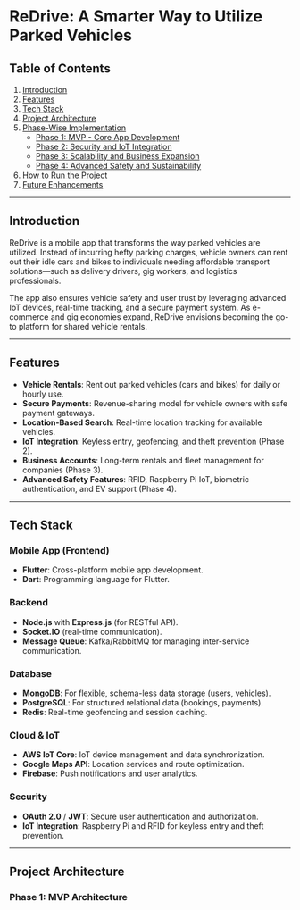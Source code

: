 # **ReDrive: A Smarter Way to Utilize Parked Vehicles**

## **Table of Contents**

1. [Introduction](#introduction)  
2. [Features](#features)  
3. [Tech Stack](#tech-stack)  
4. [Project Architecture](#project-architecture)  
5. [Phase-Wise Implementation](#phase-wise-implementation)  
   - [Phase 1: MVP - Core App Development](#phase-1-mvp---core-app-development)  
   - [Phase 2: Security and IoT Integration](#phase-2-security-and-iot-integration)  
   - [Phase 3: Scalability and Business Expansion](#phase-3-scalability-and-business-expansion)  
   - [Phase 4: Advanced Safety and Sustainability](#phase-4-advanced-safety-and-sustainability)  
6. [How to Run the Project](#how-to-run-the-project)  
7. [Future Enhancements](#future-enhancements)  

---

## **Introduction**

ReDrive is a mobile app that transforms the way parked vehicles are utilized. Instead of incurring hefty parking charges, vehicle owners can rent out their idle cars and bikes to individuals needing affordable transport solutions—such as delivery drivers, gig workers, and logistics professionals.

The app also ensures vehicle safety and user trust by leveraging advanced IoT devices, real-time tracking, and a secure payment system. As e-commerce and gig economies expand, ReDrive envisions becoming the go-to platform for shared vehicle rentals.

---

## **Features**

- **Vehicle Rentals**: Rent out parked vehicles (cars and bikes) for daily or hourly use.  
- **Secure Payments**: Revenue-sharing model for vehicle owners with safe payment gateways.  
- **Location-Based Search**: Real-time location tracking for available vehicles.  
- **IoT Integration**: Keyless entry, geofencing, and theft prevention (Phase 2).  
- **Business Accounts**: Long-term rentals and fleet management for companies (Phase 3).  
- **Advanced Safety Features**: RFID, Raspberry Pi IoT, biometric authentication, and EV support (Phase 4).  

---

## **Tech Stack**

### **Mobile App (Frontend)**
- **Flutter**: Cross-platform mobile app development.  
- **Dart**: Programming language for Flutter.  

### **Backend**
- **Node.js** with **Express.js** (for RESTful API).  
- **Socket.IO** (real-time communication).  
- **Message Queue**: Kafka/RabbitMQ for managing inter-service communication.  

### **Database**
- **MongoDB**: For flexible, schema-less data storage (users, vehicles).  
- **PostgreSQL**: For structured relational data (bookings, payments).  
- **Redis**: Real-time geofencing and session caching.  

### **Cloud & IoT**
- **AWS IoT Core**: IoT device management and data synchronization.  
- **Google Maps API**: Location services and route optimization.  
- **Firebase**: Push notifications and user analytics.  

### **Security**
- **OAuth 2.0** / **JWT**: Secure user authentication and authorization.  
- **IoT Integration**: Raspberry Pi and RFID for keyless entry and theft prevention.  

---

## **Project Architecture**

### **Phase 1: MVP Architecture**
